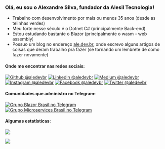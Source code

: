 ### Olá, eu sou o Alexandre Silva, fundador da Alesil Tecnologia!

* Trabalho com desenvolvimento por mais ou menos 35 anos (desde as telinhas verdes)
* Meu forte nesse século é o Dotnet C# (principalmente Back-end)
* Estou estudando bastante o Blazor (principalmente o wasm - web assembly)
* Possuo um blog no endereço [ale.dev.br](https://ale.dev.br), onde escrevo alguns artigos de coisas que deram trabalho pra fazer (se tornando um lembrete de como fazer novamente)

#### Onde me encontrar nas redes sociais:
[![Github @aledevbr](https://img.shields.io/badge/-Github-000?style=flat&logo=Github&logoColor=white&link=https://github.com/aledevbr)](https://github.com/aledevbr)
[![Linkedin @aledevbr](https://img.shields.io/badge/-LinkedIn-blue?style=flat&logo=Linkedin&logoColor=white&link=https://www.linkedin.com/in/aledevbr/)](https://www.linkedin.com/in/aledevbr/)
[![Medium @aledevbr](https://img.shields.io/badge/-Medium-000000?style=flat&labelColor=000000&logo=medium&logoColor=white&link=https://medium.com/@aledevbr)](https://medium.com/@aledevbr)
[![Instagram @aledevbr](https://img.shields.io/badge/-Instagram-C13584?style=flat&labelColor=C13584&logo=instagram&logoColor=white&link=https://www.instagram.com/aledevbr/)](https://www.instagram.com/aledevbr/)
[![Facebook @aledevbr](https://img.shields.io/badge/-Facebook-blue?style=flat&labelColor=blue&logo=facebook&logoColor=white&link=https://www.facebook.com/aledevbr/)](https://www.facebook.com/aledevbr/)
[![Twitter @aledevbr](https://img.shields.io/badge/-Twitter-blue?style=flat&labelColor=blue&logo=twitter&logoColor=white&link=https://twitter.com/aledevbr)](https://twitter.com/aledevbr)

#### Comunidades que administro no Telegram:
[![Grupo Blazor Brasil no Telegram](https://img.shields.io/endpoint?style=flat&label=Blazor%20Brasil&url=https%3A%2F%2Frunkit.io%2Fdamiankrawczyk%2Ftelegram-badge%2Fbranches%2Fmaster%3Furl%3Dhttps%3A%2F%2Ft.me%2Fblazorbr)](https://t.me/blazorbr)
<br/>
[![Grupo Microservices Brasil no Telegram](https://img.shields.io/endpoint?style=flat&label=Microservices%20Brasil&url=https%3A%2F%2Frunkit.io%2Fdamiankrawczyk%2Ftelegram-badge%2Fbranches%2Fmaster%3Furl%3Dhttps%3A%2F%2Ft.me%2Fmicroservicesbr)](https://t.me/microservicesbr)

#### Algumas estatísticas:
<p align="justify">
  <img align="center" src="https://github-readme-stats.vercel.app/api?username=aledevbr&count_private=true&show_icons=true&include_all_commits=true&theme=blue-green" />
</p>
<p align="justify">
  <img align="center" src="https://github-readme-stats.vercel.app/api/top-langs?username=aledevbr&custom_title=Linguagens%20mais%20usadas&layout=default&count_private=true&langs_count=10&show_icons=true&include_all_commits=true&theme=blue-green" />
</p>


<!--
**aledevbr/aledevbr** is a ✨ _special_ ✨ repository because its `README.md` (this file) appears on your GitHub profile.

Here are some ideas to get you started:

- 🔭 I’m currently working on ...
- 🌱 I’m currently learning ...
- 👯 I’m looking to collaborate on ...
- 🤔 I’m looking for help with ...
- 💬 Ask me about ...
- 📫 How to reach me: ...
- 😄 Pronouns: ...
- ⚡ Fun fact: ...
-->
